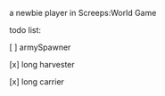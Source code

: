 a newbie player in Screeps:World Game

todo list:

[ ] armySpawner

[x] long harvester

[x] long carrier
